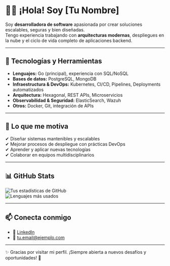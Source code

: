 # 👩‍💻 ¡Hola! Soy [Tu Nombre]  

Soy **desarrolladora de software** apasionada por crear soluciones escalables, seguras y bien diseñadas.  
Tengo experiencia trabajando con **arquitecturas modernas**, despliegues en la nube y el ciclo de vida completo de aplicaciones backend.  

---

## 🚀 Tecnologías y Herramientas

- **Lenguajes:** Go (principal), experiencia con SQL/NoSQL  
- **Bases de datos:** PostgreSQL, MongoDB  
- **Infraestructura & DevOps:** Kubernetes, CI/CD, Pipelines, Deployments automatizados  
- **Arquitectura:** Hexagonal, REST APIs, Microservicios  
- **Observabilidad & Seguridad:** ElasticSearch, Wazuh  
- **Otros:** Docker, Git, integración de APIs  

---

## 🌟 Lo que me motiva
✔ Diseñar sistemas mantenibles y escalables  
✔ Mejorar procesos de despliegue con prácticas DevOps  
✔ Aprender y aplicar nuevas tecnologías  
✔ Colaborar en equipos multidisciplinarios  

---

## 📊 GitHub Stats
![Tus estadísticas de GitHub](https://github-readme-stats.vercel.app/api?username=TU-USUARIO&show_icons=true&theme=tokyonight)  
![Lenguajes más usados](https://github-readme-stats.vercel.app/api/top-langs/?username=TU-USUARIO&layout=compact&theme=tokyonight)  

---

## 📫 Conecta conmigo
- 💼 [LinkedIn](https://www.linkedin.com/in/TU-LINKEDIN)  
- 📧 tu.email@ejemplo.com  

---
✨ Gracias por visitar mi perfil. ¡Siempre abierta a nuevos desafíos y oportunidades! 🚀
